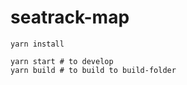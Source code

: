 # seatrack-map

```
yarn install
```

```
yarn start # to develop
yarn build # to build to build-folder
```
